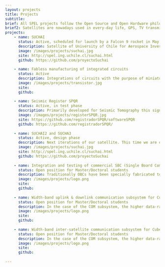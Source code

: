 ```yaml
---
layout: projects
title: Projects
subtitle:
brief: All SPEL projects follow the Open Source and Open Hardware philosophy. If you are interested in one of our projects don't hesitate and contact us
brief2: Satellites are nowadays used in every-day life, GPS, TV transmission, Internet and weather forecast being the most famous examples. The communication sub-systems (COM),  the On Board Computer (OBC) and the Energy Power System (EPS) all lie at the heart of every spacecraft, small or big. Continuous R&D activities try to make this subsystems better, smaller, and more efficient.  In parallel, the recent introduction of the Cubesat standard and its use of nontraditional risk-taking development approaches to achieve low-cost and fast-delivery has revolutionized the space sector by allowing literally hundreds of new actors to enter.  At the SPEL laboratory we are developing a space program based on Cubesat mission. Our goal is to design, develop and launch a Cubesat mission every two years. 
projects:
    - name: SUCHAI
      status: Active, scheduled for launch by a Falcon 9 rocket in May 2016
      description: Satellite of University of Chile for Aerospace Investigation. SUCHAI is the first chilean CubeSat developed by undergraduate students, engineers and professors of the Electrical Engineering, Physics and Mechanical Engineering Departments of the Faculty of Physical and Mathematical Sciences (FCFM) at Universidad de Chile. The main goal is to learn the whole chain process designing, building/integrating, launching and operating a picosatellite.
      image: /images/projects/suchai.jpg
      site: http://spel.ing.uchile.cl/suchai.html
      github: https://github.com/proyectoSuchai
       
    - name: Fabless manufacturing of integrated circuits
      status: Active
      description: Integrations of circuits with the purpose of miniaturization of circuits for sensors used in several areas such as communications, biomedical, geophysics or astronomical instrumentation. Under the constant evolution of technology, the Space and Planetary Exploration Laboratory created a project with the point designing and implementing integrated circuits (IC), both analog and digital, to be used in different areas and for different purposes such as geophysics, biomedical, astronomical instrumentation, telecommunications, etc. Making use of "fabless manufacturing" philosophy, free software and the MOSIS educational program, we have manage to design small integrated amplifiers, the basic unit of any analog circuit such as ADC or DAC, and it is expected that in the near future that mixed signal circuit or fully digital, always with the assistance, cooperation and enthusiasm of colleagues and researchers from the Universidad Católica de Chile.
      image: /images/projects/transistor.jpg
      site: 
      github:  
      
    - name: Seismic Register SPQR
      status: Active, in test phase
      description: Primarily developed for Seismic Tomography this signal register (in development stage) is capable of digitalize, synchronize (to GPS time) and save to disk (MSEED, ASCII formats) signal samples from different sources. It is based on Low-cost and COTS products (Raspberry Pi and Arduino), the idea is to create an open Hw seismic register for scietific purposes.
      image: /images/projects/registerSPQR.jpg
      site: https://github.com/registradorSPQR/softwareSPQR
      github: https://github.com/registradorSPQR/
      
    - name: SUCHAI2 and SUCHA3
      status: Active, design phase
      description: Next iterations of our satellite. This time we are developing two 3U Cubesats!!. 
      image: /images/projects/suchai.jpg
      site: http://spel.ing.uchile.cl/suchai.html
      github: https://github.com/proyectoSuchai
      
    - name: Integration and testing of commercial SBC (Single Board Computers) as OBC for Cubesats
      status: Open position for Master/Doctoral students
      description: Traditionally OBCs have been specially fabricated to endure the rush conditions in space, but this approach has lead them to be fairly outdated and expensive processors compared to their counterparts back on earth. In this sense, the goal of this project is to take advantage of the new low-power and high-performance SBC (Single Board Computers) designed for IoT connectivity and for the Hacker/Maker community (e.g. Raspberry Pi, Intel Edison, Arduino, among others) and adapt them to the Cubesat standard, and if possible for space conditions. All of these to ultimately evaluate how they perform in LEO (Low Earth Orbits) inside a real Cubesat mission
      image: /images/projects/logo.png
      site:
      github:
      
    - name: Width-band uplink & downlink communication subsystem for Cubesats at the S-Band
      status: Open position for Master/Doctoral students
      description: In the case of the COM subsystem, the higher data-rates are achieved the newer and more exciting applications are possible. In this sense, the goal of this project is to develop and test an S-band transceiver for Cubesat missions. There are S-band radios in the market, but they are not applicable for Cubesat missions, in terms of cost, size and power consumption. Therefore a specific approach towards miniaturization and efficiency is required
      image: /images/projects/logo.png
      site:
      github:
      
    - name: Width-band inter-satellite communication subsystem for Cubesats at 60 GHz
      status: Open position for Master/Doctoral students
      description: In the case of the COM subsystem, the higher data-rates are achieved the newer and more exciting applications are possible. In this sense, the goal of this project is to develop and test a 60 GHz transceiver for Cubesat missions. The systems shall be design to communicate between satellites in space, rather than between a satellite and its ground station.
      image: /images/projects/logo.png
      site:
      github:
      
---
```

